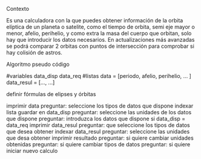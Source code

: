 Contexto

Es una calculadora con la que puedes obtener información de la orbita elíptica de un planeta o satelite, como el tiempo de orbita, semi eje mayor o menor, afelio, perihelio, y como extra la masa del cuerpo que orbitan, solo hay que introducir los datos necesarios. En actualizaciones más avanzadas se podrá comparar 2 orbitas con puntos de intersección para comprobar si hay colisión de astros.


Algoritmo pseudo código

#variables
data_disp
data_req
#listas
data = [periodo, afelio, perihelio, ... ]
data_resul = [..., ...]

definir fórmulas de elipses y órbitas

imprimir data
preguntar: seleccione los tipos de datos que dispone
indexar lista
guardar en data_disp
preguntar: seleccione las unidades de los datos que dispone
preguntar: introduzca los datos que dispone
si data_disp = data_req
   imprimir data_resul
preguntar: que seleccione los tipos de datos que desea obtener
indexar data_resul
preguntar: seleccione las unidades que desa obtener
imprimir resultado
preguntar: si quiere cambiar unidades obtenidas
    preguntar: si quiere cambiar tipos de datos
        preguntar: si quiere iniciar nuevo calculo


